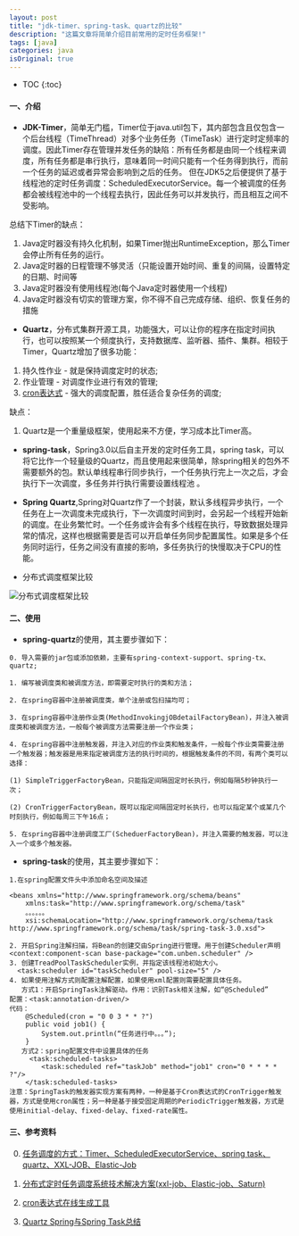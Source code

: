 ```yaml
---
layout: post
title: "jdk-timer、spring-task、quartz的比较"
description: "这篇文章将简单介绍目前常用的定时任务框架!"
tags: [java]
categories: java
isOriginal: true
---
```


* TOC
{:toc}

#### 一、介绍
- **JDK-Timer**，简单无门槛，Timer位于java.util包下，其内部包含且仅包含一个后台线程（TimeThread）对多个业务任务（TimeTask）进行定时定频率的调度。因此Timer存在管理并发任务的缺陷：所有任务都是由同一个线程来调度，所有任务都是串行执行，意味着同一时间只能有一个任务得到执行，而前一个任务的延迟或者异常会影响到之后的任务。
但在JDK5之后便提供了基于线程池的定时任务调度：ScheduledExecutorService。每一个被调度的任务都会被线程池中的一个线程去执行，因此任务可以并发执行，而且相互之间不受影响。

总结下Timer的缺点：
1. Java定时器没有持久化机制，如果Timer抛出RuntimeException，那么Timer会停止所有任务的运行。
2. Java定时器的日程管理不够灵活（只能设置开始时间、重复的间隔，设置特定的日期、时间等
3. Java定时器没有使用线程池(每个Java定时器使用一个线程)
4. Java定时器没有切实的管理方案，你不得不自己完成存储、组织、恢复任务的措施

- **Quartz**，分布式集群开源工具，功能强大，可以让你的程序在指定时间执行，也可以按照某一个频度执行，支持数据库、监听器、插件、集群。相较于Timer，Quartz增加了很多功能：

1. 持久性作业 - 就是保持调度定时的状态;
2. 作业管理 - 对调度作业进行有效的管理;
3. [cron表达式](cron表达式详解) - 强大的调度配置，胜任适合复杂任务的调度;

缺点：
1. Quartz是一个重量级框架，使用起来不方便，学习成本比Timer高。

- **spring-task**，Spring3.0以后自主开发的定时任务工具，spring task，可以将它比作一个轻量级的Quartz，而且使用起来很简单，除spring相关的包外不需要额外的包。默认单线程串行同步执行，一个任务执行完上一次之后，才会执行下一次调度，多任务并行执行需要设置线程池 。

- **Spring Quartz**,Spring对Quartz作了一个封装，默认多线程异步执行，一个任务在上一次调度未完成执行，下一次调度时间到时，会另起一个线程开始新的调度。在业务繁忙时。一个任务或许会有多个线程在执行，导致数据处理异常的情况，这样也根据需要是否可以开启单任务同步配置属性。如果是多个任务同时运行，任务之间没有直接的影响，多任务执行的快慢取决于CPU的性能。

- 分布式调度框架比较

![分布式调度框架比较](/blog/images/posts_imgs/202002230101.png)

#### 二、使用


- **spring-quartz**的使用，其主要步骤如下：

```
0. 导入需要的jar包或添加依赖，主要有spring-context-support、spring-tx、quartz;

1. 编写被调度类和被调度方法，即需要定时执行的类和方法；

2. 在spring容器中注册被调度类，单个注册或包扫描均可；

3. 在spring容器中注册作业类(MethodInvokingjOBdetailFactoryBean)，并注入被调度类和被调度方法，一般每个被调度方法需要注册一个作业类；

4. 在spring容器中注册触发器，并注入对应的作业类和触发条件，一般每个作业类需要注册一个触发器；触发器是用来指定被调度方法的执行时间的，根据触发条件的不同，有两个类可以选择：

(1) SimpleTriggerFactoryBean，只能指定间隔固定时长执行，例如每隔5秒钟执行一次；

(2) CronTriggerFactoryBean，既可以指定间隔固定时长执行，也可以指定某个或某几个时刻执行，例如每周三下午16点；

5. 在spring容器中注册调度工厂(ScheduerFactoryBean)，并注入需要的触发器，可以注入一个或多个触发器。
```

- **spring-task**的使用，其主要步骤如下：

```
1.在spring配置文件头中添加命名空间及描述

<beans xmlns="http://www.springframework.org/schema/beans"
    xmlns:task="http://www.springframework.org/schema/task"
    。。。。。。
    xsi:schemaLocation="http://www.springframework.org/schema/task http://www.springframework.org/schema/task/spring-task-3.0.xsd">

2. 开启Spring注解扫描，将Bean的创建交由Spring进行管理。用于创建Scheduler声明
<context:component-scan base-package="com.unben.scheduler" />
3. 创建TreadPoolTaskScheduler实例，并指定该线程池初始大小。
  <task:scheduler id="taskScheduler" pool-size="5" />
4. 如果使用注解方式则配置注解配置，如果使用xml配置则需要配置具体任务。
   方式1：开启SpringTask注解驱动。作用：识别Task相关注解，如“@Scheduled”
配置：<task:annotation-driven/>
代码：
    @Scheduled(cron = "0 0 3 * * ?")
    public void job1() {
        System.out.println(“任务进行中。。。”);
    }
   方式2：spring配置文件中设置具体的任务
     <task:scheduled-tasks>
        <task:scheduled ref="taskJob" method="job1" cron="0 * * * * ?"/>
    </task:scheduled-tasks>
注意：SpringTask的触发器实现方案有两种，一种是基于Cron表达式的CronTrigger触发器，方式是使用cron属性；另一种是基于接受固定周期的PeriodicTrigger触发器，方式是使用initial-delay、fixed-delay、fixed-rate属性。

```

#### 三、参考资料

0. [任务调度的方式：Timer、ScheduledExecutorService、spring task、quartz、XXL-JOB、Elastic-Job](https://www.cnblogs.com/xiang--liu/p/9710127.html)

1. [分布式定时任务调度系统技术解决方案(xxl-job、Elastic-job、Saturn)](https://www.cnblogs.com/rainswinds/p/10930495.html)

2. [cron表达式在线生成工具](https://www.pppet.net/)

3. [Quartz Spring与Spring Task总结](http://www.blogjava.net/bolo/archive/2015/03/12/423408.html)